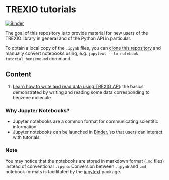 
# TREXIO tutorials

[![Binder](https://mybinder.org/badge_logo.svg)](https://mybinder.org/v2/gh/TREX-CoE/trexio-tutorials/HEAD)

The goal of this repository is to provide material for new users of the TREXIO library in general 
and of the Python API in particular.

To obtain a local copy of the `.ipynb` files, you can
[clone this repository](https://docs.github.com/en/github/creating-cloning-and-archiving-repositories/cloning-a-repository) 
and manually convert notebooks using, e.g. `jupytext --to notebook tutorial_benzene.md` command.


## Content

1. [Learn how to write and read data using TREXIO API](notebooks/tutorial_benzene.md): the basics demonstrated by writing and reading some data corresponding to benzene molecule.


### Why Jupyter Notebooks?


 * Jupyter notebooks are a common format for communicating scientific 
   information.
 * Jupyter notebooks can be launched in [Binder](https://www.mybinder.org), so that users can interact
   with tutorials.


### Note

You may notice that the notebooks are stored in markdown format (`.md` files) 
instead of conventional `.ipynb`. 
Conversion between `.ipynb` and `.md` notebook formats is facilitated by the 
[jupytext](https://jupytext.readthedocs.io/en/latest/index.html) package.

